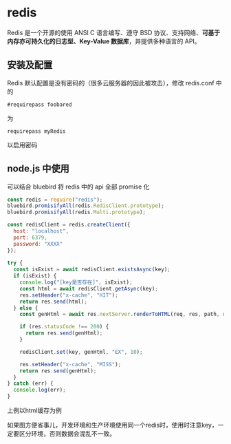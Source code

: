 # redis

Redis 是一个开源的使用 ANSI C 语言编写、遵守 BSD 协议、支持网络、**可基于内存亦可持久化的日志型、Key-Value 数据库**，并提供多种语言的 API。

## 安装及配置

Redis 默认配置是没有密码的（很多云服务器的因此被攻击），修改 redis.conf 中的

```
#requirepass foobared
```

为

```
requirepass myRedis
```

以启用密码

## node.js 中使用

可以结合 bluebird 将 redis 中的 api 全部 promise 化

```javascript
const redis = require("redis");
bluebird.promisifyAll(redis.RedisClient.prototype);
bluebird.promisifyAll(redis.Multi.prototype);

const redisClient = redis.createClient({
  host: "localhost",
  port: 6379,
  password: "XXXX"
});
 
try {
  const isExist = await redisClient.existsAsync(key);
  if (isExist) {
    console.log("[key是否存在]", isExist);
    const html = await redisClient.getAsync(key);
    res.setHeader("x-cache", "HIT");
    return res.send(html);
  } else {
    const genHtml = await res.nextServer.renderToHTML(req, res, path, response);

    if (res.statusCode !== 200) {
      return res.send(genHtml);
    }

    redisClient.set(key, genHtml, "EX", 10);

    res.setHeader("x-cache", "MISS");
    return res.send(genHtml);
  }
} catch (err) {
  console.log(err);
}
```
上例以html缓存为例

如果图方便省事儿，开发环境和生产环境使用同一个redis时，使用时注意key，一定要区分环境，否则数据会混乱不一致。 
